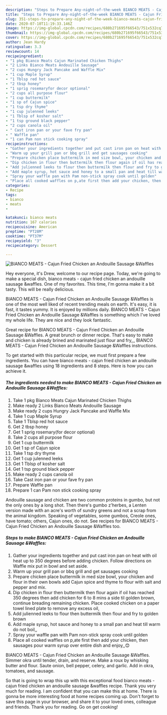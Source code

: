 ```yaml
---
description: "Steps to Prepare Any-night-of-the-week BIANCO MEATS - Cajun Fried Chicken an Andouille Sausage &amp;amp;Waffles"
title: "Steps to Prepare Any-night-of-the-week BIANCO MEATS - Cajun Fried Chicken an Andouille Sausage &amp;amp;Waffles"
slug: 351-steps-to-prepare-any-night-of-the-week-bianco-meats-cajun-fried-chicken-an-andouille-sausage-and-amp-waffles
date: 2020-07-10T11:19:33.146Z
image: https://img-global.cpcdn.com/recipes/680b271695f66543/751x532cq70/bianco-meats-cajun-fried-chicken-an-andouille-sausage-waffles-recipe-main-photo.jpg
thumbnail: https://img-global.cpcdn.com/recipes/680b271695f66543/751x532cq70/bianco-meats-cajun-fried-chicken-an-andouille-sausage-waffles-recipe-main-photo.jpg
cover: https://img-global.cpcdn.com/recipes/680b271695f66543/751x532cq70/bianco-meats-cajun-fried-chicken-an-andouille-sausage-waffles-recipe-main-photo.jpg
author: Jean Hardy
ratingvalue: 3.3
reviewcount: 14
recipeingredient:
- "1 pkg Bianco Meats Cajun Marinated Chicken Thighs"
- "2 Links Bianco Meats Andouille Sausage"
- "2 cups Hungry Jack Pancake and Waffle Mix"
- "1 cup Maple Syrup"
- "1 Tblsp red hot sauce"
- "2 tbsp honey"
- "1 sprig rosemaryfor decor optional"
- "2 cups all purpose flour"
- "1 cup buttermilk"
- "1 sp of Cajun spice"
- "1 tsp dry thyme"
- "1 cup julenned leeks"
- "1 Tblsp of kosher salt"
- "1 tsp ground black pepper"
- "2 cups canola oil"
- " Cast iron pan or your fave fry pan"
- " Waffle pan"
- "1 can Pam non stick cooking spray"
recipeinstructions:
- "Gather your ingredients together and put cast iron pan on heat with oil heat up to 350 degrees before adding chicken. Follow directions on Waffle mix put in bowl and set aside."
- "Warm up your grill pan or bbq grill and get sausages cooking"
- "Prepare chicken place buttermilk in med size bowl, your chicken and flour in their own bowls add Cajun spice and thyme to flour with salt and pepper and mix."
- "Dip chicken in flour then buttermilk then flour again if oil has reached 350 degrees then add chicken for 6 to 8 mins a side til golden brown, continue breading remaining chicken. Place cooked chicken on a paper towel lined plate to remove any excess oil,"
- "Add julienned leeks to flour then buttermilk then flour and fry to golden brown"
- "Add maple syrup, hot sauce and honey to a small pan and heat till warm do not boil,,"
- "Spray your waffle pan with Pam non-stick spray cook until golden"
- "Place all cooked waffles on p,ate first then add your chicken, then sausages pour warm syrup over entire dish and enjoy,,😊"
categories:
- Recipe
tags:
- bianco
- meats
- 

katakunci: bianco meats  
nutrition: 167 calories
recipecuisine: American
preptime: "PT28M"
cooktime: "PT37M"
recipeyield: "3"
recipecategory: Dessert

---
```



![BIANCO MEATS - Cajun Fried Chicken an Andouille Sausage &amp;Waffles](https://img-global.cpcdn.com/recipes/680b271695f66543/751x532cq70/bianco-meats-cajun-fried-chicken-an-andouille-sausage-waffles-recipe-main-photo.jpg)

Hey everyone, it's Drew, welcome to our recipe page. Today, we're going to make a special dish, bianco meats - cajun fried chicken an andouille sausage &amp;waffles. One of my favorites. This time, I'm gonna make it a bit tasty. This will be really delicious.

BIANCO MEATS - Cajun Fried Chicken an Andouille Sausage &amp;Waffles is one of the most well liked of recent trending meals on earth. It's easy, it is fast, it tastes yummy. It is enjoyed by millions daily. BIANCO MEATS - Cajun Fried Chicken an Andouille Sausage &amp;Waffles is something which I've loved my whole life. They are nice and they look fantastic.

Great recipe for BIANCO MEATS - Cajun Fried Chicken an Andouille Sausage &amp;Waffles. A great brunch or dinner recipe. That&#39;s easy to make and chicken is already brined and marinated just flour and fry,,, BIANCO MEATS - Cajun Fried Chicken an Andouille Sausage &amp;Waffles instructions.


To get started with this particular recipe, we must first prepare a few ingredients. You can have bianco meats - cajun fried chicken an andouille sausage &amp;waffles using 18 ingredients and 8 steps. Here is how you can achieve it.

<!--inarticleads1-->

##### The ingredients needed to make BIANCO MEATS - Cajun Fried Chicken an Andouille Sausage &amp;Waffles:

1. Take 1 pkg Bianco Meats Cajun Marinated Chicken Thighs
1. Make ready 2 Links Bianco Meats Andouille Sausage
1. Make ready 2 cups Hungry Jack Pancake and Waffle Mix
1. Take 1 cup Maple Syrup
1. Take 1 Tblsp red hot sauce
1. Get 2 tbsp honey
1. Get 1 sprig rosemary(for decor optional)
1. Take 2 cups all purpose flour
1. Get 1 cup buttermilk
1. Get 1 sp of Cajun spice
1. Take 1 tsp dry thyme
1. Get 1 cup julenned leeks
1. Get 1 Tblsp of kosher salt
1. Get 1 tsp ground black pepper
1. Make ready 2 cups canola oil
1. Take  Cast iron pan or your fave fry pan
1. Prepare  Waffle pan
1. Prepare 1 can Pam non stick cooking spray


Andouille sausage and chicken are two common proteins in gumbo, but not the only ones by a long shot. Then there&#39;s gumbo z&#39;herbes, a Lenten version made with an acre&#39;s worth of sundry greens and not a scrap from the animal kingdom. Speaking of vegetables, some gumbos, Creole ones, have tomato; others, Cajun ones, do not. See recipes for BIANCO MEATS - Cajun Fried Chicken an Andouille Sausage &amp;Waffles too. 

<!--inarticleads2-->

##### Steps to make BIANCO MEATS - Cajun Fried Chicken an Andouille Sausage &amp;Waffles:

1. Gather your ingredients together and put cast iron pan on heat with oil heat up to 350 degrees before adding chicken. Follow directions on Waffle mix put in bowl and set aside.
1. Warm up your grill pan or bbq grill and get sausages cooking
1. Prepare chicken place buttermilk in med size bowl, your chicken and flour in their own bowls add Cajun spice and thyme to flour with salt and pepper and mix.
1. Dip chicken in flour then buttermilk then flour again if oil has reached 350 degrees then add chicken for 6 to 8 mins a side til golden brown, continue breading remaining chicken. Place cooked chicken on a paper towel lined plate to remove any excess oil,
1. Add julienned leeks to flour then buttermilk then flour and fry to golden brown
1. Add maple syrup, hot sauce and honey to a small pan and heat till warm do not boil,,
1. Spray your waffle pan with Pam non-stick spray cook until golden
1. Place all cooked waffles on p,ate first then add your chicken, then sausages pour warm syrup over entire dish and enjoy,,😊


BIANCO MEATS - Cajun Fried Chicken an Andouille Sausage &amp;Waffles. Simmer okra until tender, drain, and reserve. Make a roux by whisking butter and flour. Saute onion, bell pepper, celery, and garlic. Add in okra, tomatoes, and sausage. 

So that is going to wrap this up with this exceptional food bianco meats - cajun fried chicken an andouille sausage &amp;waffles recipe. Thank you very much for reading. I am confident that you can make this at home. There is gonna be more interesting food at home recipes coming up. Don't forget to save this page in your browser, and share it to your loved ones, colleague and friends. Thank you for reading. Go on get cooking!
